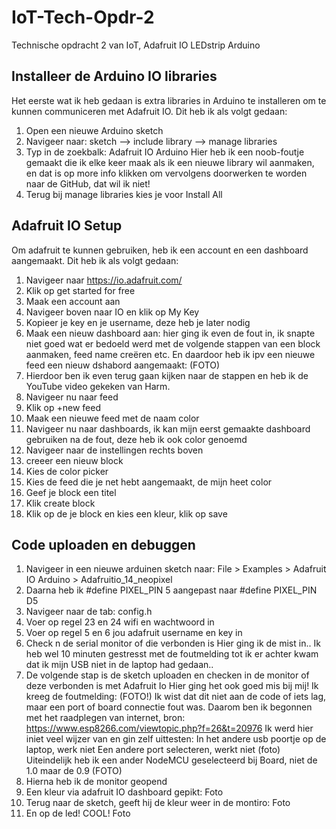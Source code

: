 # IoT-Tech-Opdr-2
Technische opdracht 2 van IoT, Adafruit IO LEDstrip Arduino
## Installeer de Arduino IO libraries 
Het eerste wat ik heb gedaan is extra libraries in Arduino te installeren om te kunnen communiceren met Adafruit IO.
Dit heb ik als volgt gedaan:
1. Open een nieuwe Arduino sketch
2. Navigeer naar: sketch —> include library —> manage libraries 
3. Typ in de zoekbalk: Adafruit IO Arduino
Hier heb ik een noob-foutje gemaakt die ik elke keer maak als ik een nieuwe library wil aanmaken, en dat is op more info klikken om vervolgens doorwerken te worden naar de GitHub, dat wil ik niet!
4. Terug bij manage libraries kies je voor Install All 

## Adafruit IO Setup
Om adafruit te kunnen gebruiken, heb ik een account en een dashboard aangemaakt.
Dit heb ik als volgt gedaan:
1. Navigeer naar https://io.adafruit.com/
2. Klik op get started for free
3. Maak een account aan
4. Navigeer boven naar IO en klik op My Key
5. Kopieer je key en je username, deze heb je later nodig
6. Maak een nieuw dashboard aan: hier ging ik even de fout in, ik snapte niet goed wat er bedoeld werd met de volgende stappen van een block aanmaken, feed name creëren etc. En daardoor heb ik ipv een nieuwe feed een nieuw dshabord aangemaakt:
(FOTO)
7. Hierdoor ben ik even terug gaan kijken naar de stappen en heb ik de YouTube video gekeken van Harm.
8. Navigeer nu naar feed 
9. Klik op +new feed
10. Maak een nieuwe feed met de naam color
11. Navigeer nu naar dashboards, ik kan mijn eerst gemaakte dashboard gebruiken na de fout, deze heb ik ook color genoemd
12. Navigeer naar de instellingen rechts boven
13. creeer een nieuw block
14. Kies de color picker
15. Kies de feed die je net hebt aangemaakt, de mijn heet color
16. Geef je block een titel
17. Klik create block
18. Klik op de je block en kies een kleur, klik op save

## Code uploaden en debuggen
1. Navigeer in een nieuwe arduinen sketch naar: File > Examples > Adafruit IO Arduino > Adafruitio_14_neopixel
2. Daarna heb ik #define PIXEL_PIN 5 aangepast naar #define PIXEL_PIN D5
3. Navigeer naar de tab: config.h
4. Voer op regel 23 en 24 wifi en wachtwoord in
5. Voer op regel 5 en 6 jou adafruit username en key in
6. Check n de serial monitor of die verbonden is
Hier ging ik de mist in.. Ik heb wel 10 minuten gestresst met de foutmelding tot ik er achter kwam dat ik mijn USB niet in de laptop had gedaan..
7. De volgende stap is de sketch uploaden en checken in de monitor of deze verbonden is met Adafruit Io 
Hier ging het ook goed mis bij mij!
Ik kreeg de foutmelding:
(FOTO!)
Ik wist dat dit niet aan de code of iets lag, maar een port of board connectie fout was. Daarom ben ik begonnen met het raadplegen van internet, bron: https://www.esp8266.com/viewtopic.php?f=26&t=20976
Ik werd hier iniet veel wijzer van en gin zelf uittesten:
In het andere usb poortje op de laptop, werk niet
Een andere port selecteren, werkt niet (foto)
Uiteindelijk heb ik een ander NodeMCU geselecteerd bij Board, niet de 1.0 maar de 0.9 (FOTO)
8. Hierna heb ik de monitor geopend
9. Een kleur via adafruit IO dashboard gepikt:
Foto
10. Terug naar de sketch, geeft hij de kleur weer in de montiro:
Foto
11. En op de led! COOL!
Foto


